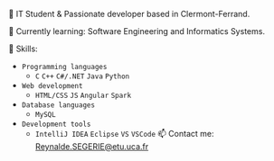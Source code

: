 🚀 IT Student & Passionate developer based in Clermont-Ferrand. 

🌱 Currently learning: Software Engineering and Informatics Systems.

💼 Skills: 
* ``Programming languages``
  * ``C`` ``C++`` ``C#/.NET`` ``Java`` ``Python``
* ``Web development``
  * ``HTML/CSS`` ``JS`` ``Angular`` ``Spark``
* ``Database languages``
   * ``MySQL``
* ``Development tools``
   * ``IntelliJ IDEA`` ``Eclipse`` ``VS`` ``VSCode`` 
📫 Contact me: Reynalde.SEGERIE@etu.uca.fr
